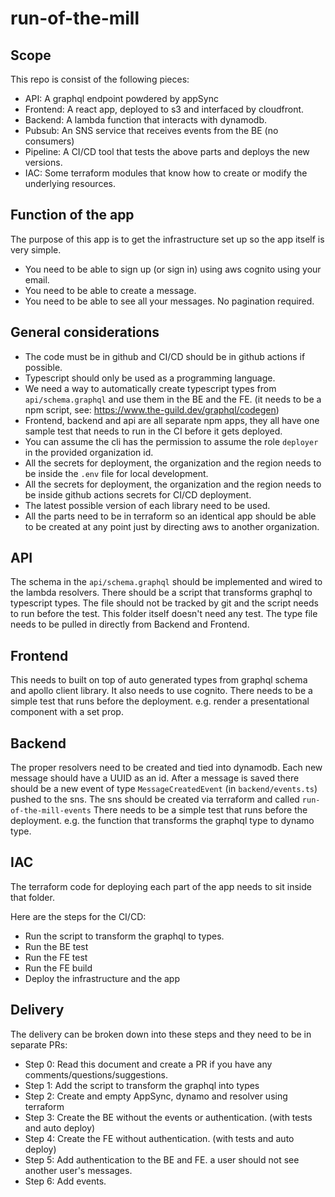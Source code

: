 # run-of-the-mill
## Scope

This repo is consist of the following pieces:

- API: A graphql endpoint powdered by appSync
- Frontend: A react app, deployed to s3 and interfaced by cloudfront.
- Backend: A lambda function that interacts with dynamodb.
- Pubsub: An SNS service that receives events from the BE (no consumers)
- Pipeline: A CI/CD tool that tests the above parts and deploys the new versions.
- IAC: Some terraform modules that know how to create or modify the underlying resources.

## Function of the app

The purpose of this app is to get the infrastructure set up so the app itself is very simple. 
- You need to be able to sign up (or sign in) using aws cognito using your email.
- You need to be able to create a message.
- You need to be able to see all your messages. No pagination required.

## General considerations

- The code must be in github and CI/CD should be in github actions if possible.
- Typescript should only be used as a programming language.
- We need a way to automatically create typescript types from `api/schema.graphql` and use them in the BE and the FE. (it needs to be a npm script, see: https://www.the-guild.dev/graphql/codegen)
- Frontend, backend and api are all separate npm apps, they all have one sample test that needs to run in the CI before it gets deployed.
- You can assume the cli has the permission to assume the role `deployer` in the provided organization id.
- All the secrets for deployment, the organization and the region needs to be inside the `.env` file for local development.
- All the secrets for deployment, the organization and the region needs to be inside github actions secrets for CI/CD deployment.
- The latest possible version of each library need to be used.
- All the parts need to be in terraform so an identical app should be able to be created at any point just by directing aws to another organization.

## API 

The schema in the `api/schema.graphql` should be implemented and wired to the lambda resolvers.
There should be a script that transforms graphql to typescript types. The file should not be tracked by git and the script needs to run before the test.
This folder itself doesn't need any test.
The type file needs to be pulled in directly from Backend and Frontend.

## Frontend

This needs to built on top of auto generated types from graphql schema and apollo client library. It also needs to use cognito.
There needs to be a simple test that runs before the deployment. e.g. render a presentational component with a set prop.

## Backend

The proper resolvers need to be created and tied into dynamodb. Each new message should have a UUID as an id.
After a message is saved there should be a new event of type `MessageCreatedEvent` (in `backend/events.ts`) pushed to the sns.
The sns should be created via terraform and called `run-of-the-mill-events`
There needs to be a simple test that runs before the deployment. e.g. the function that transforms the graphql type to dynamo type.

## IAC

The terraform code for deploying each part of the app needs to sit inside that folder.

Here are the steps for the CI/CD:

- Run the script to transform the graphql to types.
- Run the BE test
- Run the FE test
- Run the FE build
- Deploy the infrastructure and the app

## Delivery

The delivery can be broken down into these steps and they need to be in separate PRs:

- Step 0: Read this document and create a PR if you have any comments/questions/suggestions.
- Step 1: Add the script to transform the graphql into types
- Step 2: Create and empty AppSync, dynamo and resolver using terraform
- Step 3: Create the BE without the events or authentication. (with tests and auto deploy)
- Step 4: Create the FE without authentication. (with tests and auto deploy)
- Step 5: Add authentication to the BE and FE. a user should not see another user's messages.
- Step 6: Add events.

